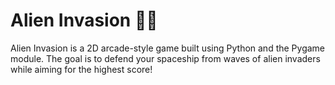 # Alien Invasion 🚀👾

Alien Invasion is a 2D arcade-style game built using Python and the Pygame module. The goal is to defend your spaceship from waves of alien invaders while aiming for the highest score!
